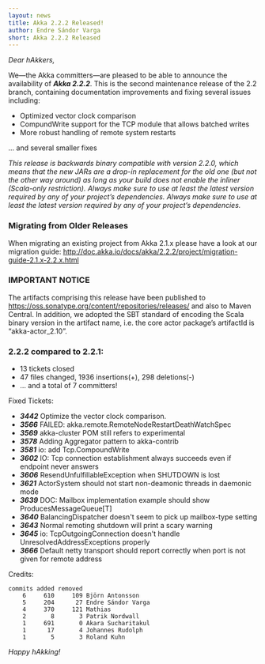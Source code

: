 ```yaml
---
layout: news
title: Akka 2.2.2 Released!
author: Endre Sándor Varga
short: Akka 2.2.2 Released
---
```


*Dear hAkkers,*

We—the Akka committers—are pleased to be able to announce the availability of ***Akka 2.2.2***. This is the second maintenance release of the 2.2 branch, containing documentation improvements and fixing several issues including:

 * Optimized vector clock comparison
 * CompundWrite support for the TCP module that allows batched writes
 * More robust handling of remote system restarts

 ... and several smaller fixes
 
 *This release is backwards binary compatible with version 2.2.0, which means that the new JARs are a drop-in replacement for the old one (but not the other way around) as long as your build does not enable the inliner (Scala-only restriction). Always make sure to use at least the latest version required by any of your project’s dependencies. Always make sure to use at least the latest version required by any of your project’s dependencies.*
 
### Migrating from Older Releases

When migrating an existing project from Akka 2.1.x please have a look at our migration guide:
http://doc.akka.io/docs/akka/2.2.2/project/migration-guide-2.1.x-2.2.x.html

### IMPORTANT NOTICE

The artifacts comprising this release have been published to https://oss.sonatype.org/content/repositories/releases/ and also to Maven Central. In addition, we adopted the SBT standard of encoding the Scala binary version in the artifact name, i.e. the core actor package’s artifactId is “akka-actor_2.10”.

### 2.2.2 compared to 2.2.1:

 * 13 tickets closed
 * 47 files changed, 1936 insertions(+), 298 deletions(-)
 * ... and a total of 7 committers!

Fixed Tickets:

 * ***3442***  Optimize the vector clock comparison.
 * ***3566***  FAILED: akka.remote.RemoteNodeRestartDeathWatchSpec
 * ***3569***  akka-cluster POM still refers to experimental
 * ***3578***  Adding Aggregator pattern to akka-contrib
 * ***3581***  io: add Tcp.CompoundWrite
 * ***3602***  IO: Tcp connection establishment always succeeds even if endpoint never answers
 * ***3606***  ResendUnfulfillableException when SHUTDOWN is lost
 * ***3621***  ActorSystem should not start non-deamonic threads in daemonic mode
 * ***3639***  DOC: Mailbox implementation example should show ProducesMessageQueue[T]
 * ***3640***  BalancingDispatcher doesn't seem to pick up mailbox-type setting
 * ***3643***  Normal remoting shutdown will print a scary warning
 * ***3645***  io: TcpOutgoingConnection doesn't handle UnresolvedAddressExceptions properly
 * ***3666***  Default netty transport should report correctly when port is not given for remote address

Credits:

    commits added removed
        6     610     109 Björn Antonsson
        5     204      27 Endre Sándor Varga
        4     370     121 Mathias
        2       8       3 Patrik Nordwall
        1     691       0 Akara Sucharitakul
        1      17       4 Johannes Rudolph
        1       5       3 Roland Kuhn

*Happy hAkking!*
